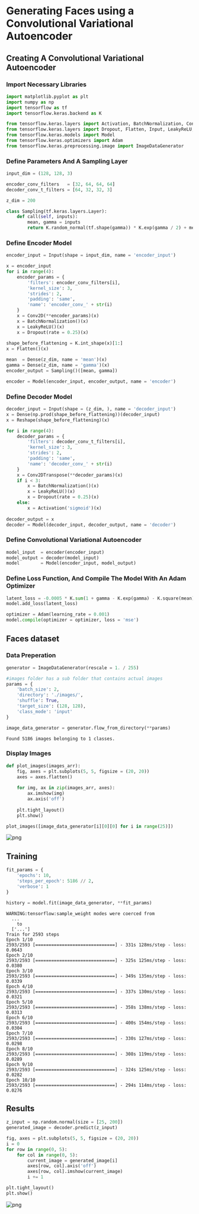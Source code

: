 # Generating Faces using a Convolutional Variational Autoencoder

## Creating A Convolutional Variational Autoencoder

### Import Necessary Libraries


```python
import matplotlib.pyplot as plt
import numpy as np
import tensorflow as tf
import tensorflow.keras.backend as K

from tensorflow.keras.layers import Activation, BatchNormalization, Conv2D, Conv2DTranspose, Dense
from tensorflow.keras.layers import Dropout, Flatten, Input, LeakyReLU, Reshape
from tensorflow.keras.models import Model
from tensorflow.keras.optimizers import Adam
from tensorflow.keras.preprocessing.image import ImageDataGenerator
```

### Define Parameters And A Sampling Layer


```python
input_dim = (128, 128, 3)

encoder_conv_filters   = [32, 64, 64, 64]
decoder_conv_t_filters = [64, 32, 32, 3]

z_dim = 200

class Sampling(tf.keras.layers.Layer):
    def call(self, inputs):
        mean, gamma = inputs
        return K.random_normal(tf.shape(gamma)) * K.exp(gamma / 2) + mean
```

### Define Encoder Model


```python
encoder_input = Input(shape = input_dim, name = 'encoder_input')

x = encoder_input
for i in range(4):
    encoder_params = {
        'filters': encoder_conv_filters[i],
        'kernel_size': 3,
        'strides': 2,
        'padding': 'same',
        'name': 'encoder_conv_' + str(i)
    }
    x = Conv2D(**encoder_params)(x)
    x = BatchNormalization()(x)
    x = LeakyReLU()(x)
    x = Dropout(rate = 0.25)(x)
    
shape_before_flattening = K.int_shape(x)[1:]
x = Flatten()(x)

mean  = Dense(z_dim, name = 'mean')(x)
gamma = Dense(z_dim, name = 'gamma')(x)
encoder_output = Sampling()([mean, gamma])

encoder = Model(encoder_input, encoder_output, name = 'encoder')    
```

### Define Decoder Model


```python
decoder_input = Input(shape = (z_dim, ), name = 'decoder_input')
x = Dense(np.prod(shape_before_flattening))(decoder_input)
x = Reshape(shape_before_flattening)(x)

for i in range(4):
    decoder_params = {
        'filters': decoder_conv_t_filters[i],
        'kernel_size': 3,
        'strides': 2,
        'padding': 'same',
        'name': 'decoder_conv_' + str(i)
    }
    x = Conv2DTranspose(**decoder_params)(x)
    if i < 3: 
        x = BatchNormalization()(x)
        x = LeakyReLU()(x)
        x = Dropout(rate = 0.25)(x)
    else: 
        x = Activation('sigmoid')(x)
    
decoder_output = x
decoder = Model(decoder_input, decoder_output, name = 'decoder')

```

### Define Convolutional Variational Autoencoder


```python
model_input  = encoder(encoder_input)
model_output = decoder(model_input)
model        = Model(encoder_input, model_output)
```

### Define Loss Function, And Compile The Model With An Adam Optimizer


```python
latent_loss = -0.0005 * K.sum(1 + gamma - K.exp(gamma) - K.square(mean), axis = -1)
model.add_loss(latent_loss)

optimizer = Adam(learning_rate = 0.001)
model.compile(optimizer = optimizer, loss = 'mse')
```

## Faces dataset

### Data Preperation


```python
generator = ImageDataGenerator(rescale = 1. / 255)

#images folder has a sub folder that contains actual images
params = {
    'batch_size': 2, 
    'directory': './images/', 
    'shuffle': True, 
    'target_size': (128, 128),
    'class_mode': 'input'
}

image_data_generator = generator.flow_from_directory(**params)
```

    Found 5186 images belonging to 1 classes.


### Display Images


```python
def plot_images(images_arr):
    fig, axes = plt.subplots(5, 5, figsize = (20, 20))
    axes = axes.flatten()
    
    for img, ax in zip(images_arr, axes):
        ax.imshow(img)
        ax.axis('off')
    
    plt.tight_layout()
    plt.show()

plot_images([image_data_generator[i][0][0] for i in range(25)])
```


![png](output_18_0.png)


## Training


```python
fit_params = {
    'epochs': 10,
    'steps_per_epoch': 5186 // 2,
    'verbose': 1
}

history = model.fit(image_data_generator, **fit_params)
```

    WARNING:tensorflow:sample_weight modes were coerced from
      ...
        to  
      ['...']
    Train for 2593 steps
    Epoch 1/10
    2593/2593 [==============================] - 331s 128ms/step - loss: 0.0643
    Epoch 2/10
    2593/2593 [==============================] - 325s 125ms/step - loss: 0.0380
    Epoch 3/10
    2593/2593 [==============================] - 349s 135ms/step - loss: 0.0339
    Epoch 4/10
    2593/2593 [==============================] - 337s 130ms/step - loss: 0.0321
    Epoch 5/10
    2593/2593 [==============================] - 358s 138ms/step - loss: 0.0313
    Epoch 6/10
    2593/2593 [==============================] - 400s 154ms/step - loss: 0.0304
    Epoch 7/10
    2593/2593 [==============================] - 330s 127ms/step - loss: 0.0298
    Epoch 8/10
    2593/2593 [==============================] - 308s 119ms/step - loss: 0.0289
    Epoch 9/10
    2593/2593 [==============================] - 324s 125ms/step - loss: 0.0282
    Epoch 10/10
    2593/2593 [==============================] - 294s 114ms/step - loss: 0.0276


## Results


```python
z_input = np.random.normal(size = [25, 200])
generated_image = decoder.predict(z_input)

fig, axes = plt.subplots(5, 5, figsize = (20, 20))
i = 0
for row in range(0, 5):
    for col in range(0, 5):
        current_image = generated_image[i]
        axes[row, col].axis('off')
        axes[row, col].imshow(current_image)
        i += 1

plt.tight_layout()
plt.show()

```


![png](output_22_0.png)

